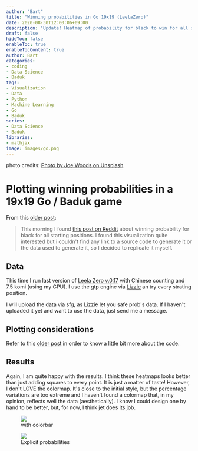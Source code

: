 ```yaml
---
author: "Bart"
title: "Winning probabilities in Go 19x19 (LeelaZero)"
date: 2020-08-30T12:00:06+09:00
description: "Update! Heatmap of probability for black to win for all starting positions in a 19x19 board (Leela Zero GPU V0.17)"
draft: false
hideToc: false
enableToc: true
enableTocContent: true
author: Bart
categories:
- coding
- Data Science
- Baduk
tags: 
- Visualization
- Data
- Python
- Machine Learning
- Go
- Baduk
series:
- Data Science
- Baduk
libraries:
- mathjax
image: images/go.png
---
```

photo credits: [Photo by Joe Woods on Unsplash](https://unsplash.com/photos/hY-p7aya6c8)

# Plotting winning probabilities in a 19x19 Go / Baduk game

From this [older post](https://thebooort.github.io/posts/baduk-go-winning-probabilities/): 


>	This morning I found [this post on Reddit](https://www.reddit.com/r/baduk/comments/7t0bd2/heatmap_of_probability_for_black_to_win_for_all/) about winning probability for black for all starting positions. 
>	I found this visualization quite interested but i couldn't find any link to a source code to generate it or the data used to generate it, so I decided to replicate it myself.


## Data
This time I run last version of [Leela Zero v.0.17](https://github.com/gcp/leela-zero) with Chinese counting and 7.5 komi (using my GPU). I use the gtp engine via [Lizzie](https://github.com/featurecat/lizzie) an try every strating position. 

I will upload the data via sfg, as Lizzie let you safe prob's data. If I haven't uploaded it yet and want to use the data, just send me a message.


## Plotting considerations

Refer to this [older post](https://thebooort.github.io/posts/baduk-go-winning-probabilities/) in order to know a little bit more about the code. 

## Results
Again, I am quite happy with the results. I think these heatmaps looks better than just adding squares to every point. It is just a matter of taste! However, I don't LOVE the colormap. It's close to the initial style, but the percentage variations are too extreme and  I haven't found a colormap that, in my opinion, reflects well the data (aesthetically). I know I could design one by hand to be better, but, for now, I think jet does its job.

<figure>
  <img src="/images/19x19_no_num.png"  />
  <figcaption>
      <h7>with colorbar</h7>
  </figcaption>
</figure>

<figure>
  <img src="/images/19x19_num.png"  />
  <figcaption>
      <h7>Explicit probabilities</h7>
  </figcaption>
</figure>
      




